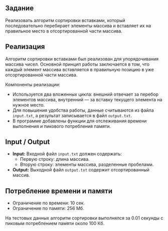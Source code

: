 ## Задание

Реализовать алгоритм сортировки вставками, который последовательно перебирает элементы массива и вставляет их на правильное место в отсортированной части массива.

## Реализация

Алгоритм сортировки вставками был реализован для упорядочивания массива чисел. Основной принцип работы заключается в том, что каждый элемент массива вставляется в правильную позицию в уже отсортированной части массива.

Компоненты реализации:

- Используется два вложенных цикла: внешний отвечает за перебор элементов массива, внутренний — за вставку текущего элемента на нужное место.
- Для повышения удобства работы, данные считываются из файла `input.txt`, а результат записывается в файл `output.txt`.
- В программе добавлены функции для отслеживания времени выполнения и пикового потребления памяти.

## Input / Output

- **Input:** Входной файл `input.txt` должен содержать:
  - Первую строку: длина массива.
  - Вторую строку: элементы массива, разделенные пробелами.
- **Output:** Выходной файл `output.txt` содержит отсортированный массив.

## Потребление времени и памяти

- Ограничение по времени: 10 сек.
- Ограничение по памяти: 256 Мб.

На тестовых данных алгоритм сортировки выполнялся за 0.01 секунды с пиковым потреблением памяти около 100 Кб.